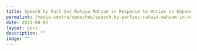 ```yaml
---
title: Speech by Parl Sec Rahayu Mahzam in Response to Motion on Empowering Women
permalink: /media-centre/speeches/speech-by-parlsec-rahayu-mahzam-in-response-motion-on-empowering-women/
date: 2021-08-03
layout: post
description: ""
image: ""
---
```

